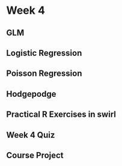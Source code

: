 

# Week 4

## GLM

## Logistic Regression


## Poisson Regression


## Hodgepodge

## Practical R Exercises in swirl


## Week 4 Quiz

## Course Project
